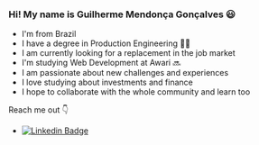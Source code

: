 ### Hi! My name is Guilherme Mendonça Gonçalves 😃
- I'm from Brazil 
- I have a degree in Production Engineering 👨‍🎓
- I am currently looking for a replacement in the job market
- I'm studying Web Development at Awari 🔜
- I am passionate about new challenges and experiences
- I love studying about investments and finance
- I hope to collaborate with the whole community and learn too

Reach me out 👇
- [![Linkedin Badge](https://img.shields.io/badge/-Linkedin-blue?style=flat-square&logo=Linkedin&logoColor=white&link=https://www.linkedin.com/in/isadora-rodrigues-stangarlin-48402b141/)](https://www.linkedin.com/in/guilherme-mendonca-goncalves/)

<!--
**guilherme-mendonca/guilherme-mendonca** is a ✨ _special_ ✨ repository because its `README.md` (this file) appears on your GitHub profile.

Here are some ideas to get you started:

- 🔭 I’m currently working on ...
- 🌱 I’m currently learning ...
- 👯 I’m looking to collaborate on ...
- 🤔 I’m looking for help with ...
- 💬 Ask me about ...
- 📫 How to reach me: ...
- 😄 Pronouns: ...
- ⚡ Fun fact: ...
-->
